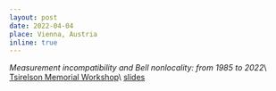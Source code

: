 ```yaml
---
layout: post
date: 2022-04-04
place: Vienna, Austria
inline: true
---
```


*Measurement incompatibility and Bell nonlocality: from 1985 to 2022*\\
[Tsirelson Memorial Workshop](https://tsirelson.iqoqi.oeaw.ac.at/)\\
<a href="{{'/assets/talks/2022_04_Tsirelson.pdf'}}" class="btn btn-sm z-depth-0" role="button">slides</a>
